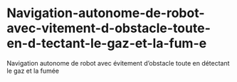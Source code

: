 # Navigation-autonome-de-robot-avec-vitement-d-obstacle-toute-en-d-tectant-le-gaz-et-la-fum-e
Navigation autonome de robot avec évitement d’obstacle toute en détectant le gaz et la fumée
